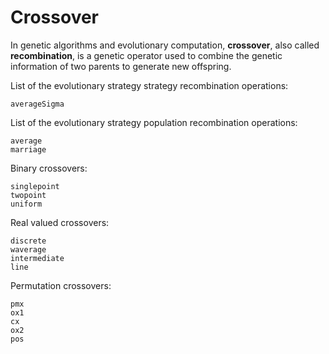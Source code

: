 # Crossover

In genetic algorithms and evolutionary computation, **crossover**, also called **recombination**, is a genetic operator used to combine the genetic information of two parents to generate new offspring.


List of the evolutionary strategy strategy recombination operations:

```@docs
averageSigma
```

List of the evolutionary strategy population recombination operations:

```@docs
average
marriage
```

Binary crossovers:

```@docs
singlepoint
twopoint
uniform
```

Real valued crossovers:
```@docs
discrete
waverage
intermediate
line
```

Permutation crossovers:
```@docs
pmx
ox1
cx
ox2
pos
```
